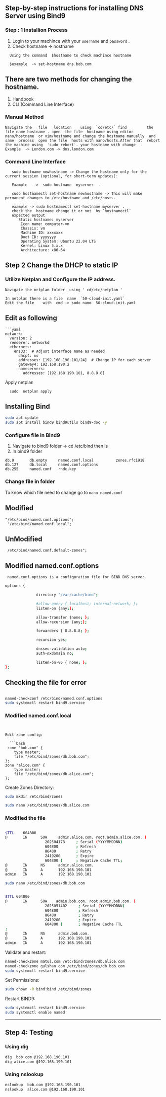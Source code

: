 ## Step-by-step instructions for installing DNS Server using Bind9

### Step : 1 Installion Process 
1) Login to your machince with your  `username` and `password` .
2) Check hostname -> hostname
 ```
   Using the command  $hostname to check machince hostname

   $example  -> set-hostname dns.bob.com
 ```
## There are two methods for changing the hostname.
1) Handbook  
2) CLI (Command Line Interface)

### Manual Method  
 ```
Navigate the   file   location    using  `cd/etc/` find         the file name hostname . open  the file  hostname using editor 
nano/hostname  or vim/hostname and change the hostname manually  and same  process  open the file  hosts with nano/hosts.After that  rebort the machine using  'sudo rebort'. your hostname with change  .   
Example  -> London.com -> dns.london.com 

 ```

### Command Line Interface  


 ```
    sudo hostname newhostname -> Change the hostname only for the current session (optional, for short-term updates):  

    Example  - >  sudo hostname  myserver  .

    sudo hostnamectl set-hostname newhostname -> This will make permanent changes to /etc/hostname and /etc/hosts.  

    example -> sudo hostnamectl set-hostname myserver .
    check the  hostname change it or not  by `hostnamectl`
    expected output 
       Static hostname: myserver
        Icon name: computer-vm
        Chassis: vm
        Machine ID: xxxxxxx
        Boot ID: yyyyyyy
        Operating System: Ubuntu 22.04 LTS
        Kernel: Linux 5.x.x
        Architecture: x86-64
 ```
 ## Step 2 Change the   DHCP to static IP 
### Utilize Netplan and Configure the IP  address.
```
Navigate the netplan folder  using ' cd/etc/netplan '

In netplan there is a file  name  `50-cloud-init.yaml`
Edit the file    with  cmd -> sudo nano  50-cloud-init.yaml 
```
## Edit  as  following 
```
```yaml
network:
  version: 2
  renderer: networkd
  ethernets:
    ens33:  # Adjust interface name as needed
      dhcp4: no
      addresses: [192.168.190.101/24]  # Change IP for each server
      gateway4: 192.168.190.2
      nameservers:
        addresses: [192.168.190.101, 8.8.8.8]
```
Apply netplan
```
  sudo  netplan apply  

```
##  Installing Bind
```bash
sudo apt update
sudo apt install bind9 bind9utils bind9-doc -y
```
### Configure file  in Bind9

1) Navigate to bind9 folder  -> cd /etc/bind  then ls  
2) In bind9 folder   

```bind.keys  named.conf.default-zones  
db.0       db.empty     named.conf.local          zones.rfc1918
db.127     db.local     named.conf.options
db.255     named.conf   rndc.key
```
### Change file  in folder 

To know which file need to change go to   `nano named.conf`

## Modified
```
"/etc/bind/named.conf.options";
 "/etc/bind/named.conf.local"; 
```
## UnModified 
```
 /etc/bind/named.conf.default-zones"; 
```
## Modified named.conf.options
` named.conf.options is a configuration file for BIND DNS server.`
```bash
options {

              directory "/var/cache/bind";

              #allow-query { localhost; internal-network; };
              listen-on {any;};

              allow-transfer {none; };
              allow-recursion {any;};

              forwarders { 8.8.8.8; };

              recursion yes;

              dnssec-validation auto;
              auth-nxdomain no;

              listen-on-v6 { none; };
};
```
## Checking the  file for error
```bash

named-checkconf /etc/bind/named.conf.options
sudo systemctl restart bind9.service

 ```

### Modified   named.conf.local 
```


Edit zone config:

  ```bash
 zone "bob.com" {
    type master;
    file "/etc/bind/zones/db.bob.com";
};
zone "alice.com" {
    type master;
    file "/etc/bind/zones/db.alice.com";
};
```
Create Zones Directory:
 ```bash
sudo mkdir /etc/bind/zones

sudo nano /etc/bind/zones/db.alice.com
```
### Modified the file 
```bash

$TTL    604800
@       IN      SOA     admin.alice.com. root.admin.alice.com. (
                  202504173     ; Serial (YYYYMMDDNN)
                  604800        ; Refresh
                  86400         ; Retry
                  2419200       ; Expire
                  604800 )      ; Negative Cache TTL;
@       IN      NS      admin.alice.com.
@       IN      A       192.168.190.101
admin   IN      A       192.168.190.101

```
```bash
sudo nano /etc/bind/zones/db.bob.com
```
```bash

$TTL 604800
@       IN      SOA    admin.bob.com. root.admin.bob.com. (
                  2025051402     ; Serial (YYYYMMDDNN)
                  604800         ; Refresh
                  86400          ; Retry
                  2419200        ; Expire
                  604800 )       ; Negative Cache TTL
;
@       IN      NS      admin.bob.com.
@       IN      A       192.168.190.101
admin   IN      A       192.168.190.101

```

Validate and restart:
```bash
named-checkzone matul.com /etc/bind/zones/db.alice.com
named-checkzone gulshan.com /etc/bind/zones/db.bob.com
sudo systemctl restart bind9.service
```

Set Permissions:
```bash
sudo chown -R bind:bind /etc/bind/zones
```
Restart BIND9:
```bash
sudo systemctl restart bind9.service
sudo systemctl enable named
```
---


## Step 4: Testing
### Using dig
```bash
dig  bob.com @192.168.190.101
dig alice.com @192.168.190.101

```

### Using nslookup
```bash
nslookup  bob.com @192.168.190.101
nslookup  alice.com @192.168.190.101
```